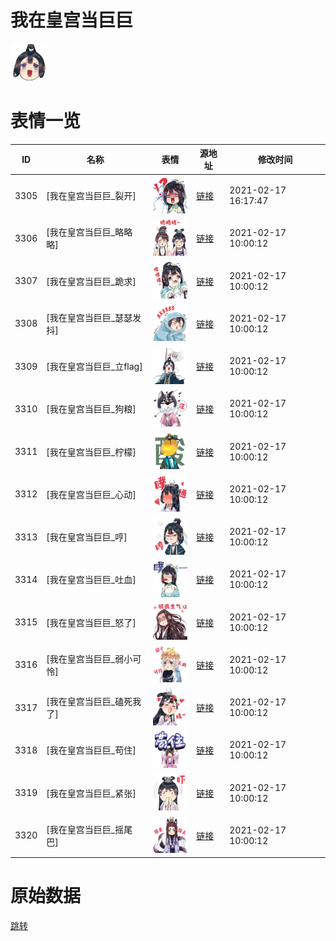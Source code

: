 # 我在皇宫当巨巨

<img src="./cover.png" height="60" alt="cover" />

# 表情一览

|ID|名称|表情|源地址|修改时间|
|----|----|----|----|----|
|3305|[我在皇宫当巨巨_裂开]|<img src="./pic/003305_%5B我在皇宫当巨巨_裂开%5D.png" height="60" alt="裂开"/>|[链接](http://i0.hdslb.com/bfs/emote/1588b84d03b255e4a267366818174a4f196b417e.png)|2021-02-17 16:17:47|
|3306|[我在皇宫当巨巨_略略略]|<img src="./pic/003306_%5B我在皇宫当巨巨_略略略%5D.png" height="60" alt="略略略"/>|[链接](http://i0.hdslb.com/bfs/emote/a7efa1945e3fcdf002416afcf1b639203b85541a.png)|2021-02-17 10:00:12|
|3307|[我在皇宫当巨巨_跪求]|<img src="./pic/003307_%5B我在皇宫当巨巨_跪求%5D.png" height="60" alt="跪求"/>|[链接](http://i0.hdslb.com/bfs/emote/8f702d5168719273a1627a951a585ae1771e9020.png)|2021-02-17 10:00:12|
|3308|[我在皇宫当巨巨_瑟瑟发抖]|<img src="./pic/003308_%5B我在皇宫当巨巨_瑟瑟发抖%5D.png" height="60" alt="瑟瑟发抖"/>|[链接](http://i0.hdslb.com/bfs/emote/a246eaca19127e6673f4b06d7972697b91ecc32f.png)|2021-02-17 10:00:12|
|3309|[我在皇宫当巨巨_立flag]|<img src="./pic/003309_%5B我在皇宫当巨巨_立flag%5D.png" height="60" alt="立flag"/>|[链接](http://i0.hdslb.com/bfs/emote/c93e4e9af1fc03410742f08b7b69ae4d4daeabae.png)|2021-02-17 10:00:12|
|3310|[我在皇宫当巨巨_狗粮]|<img src="./pic/003310_%5B我在皇宫当巨巨_狗粮%5D.png" height="60" alt="狗粮"/>|[链接](http://i0.hdslb.com/bfs/emote/b3f977573326d6dfa99c4f9e85d9bf00ff0c5606.png)|2021-02-17 10:00:12|
|3311|[我在皇宫当巨巨_柠檬]|<img src="./pic/003311_%5B我在皇宫当巨巨_柠檬%5D.png" height="60" alt="柠檬"/>|[链接](http://i0.hdslb.com/bfs/emote/5bb7d782334a69f8f65d8689b4b988b99898f91f.png)|2021-02-17 10:00:12|
|3312|[我在皇宫当巨巨_心动]|<img src="./pic/003312_%5B我在皇宫当巨巨_心动%5D.png" height="60" alt="心动"/>|[链接](http://i0.hdslb.com/bfs/emote/3613466cb808b2ede35575f26c505a15277ef524.png)|2021-02-17 10:00:12|
|3313|[我在皇宫当巨巨_哼]|<img src="./pic/003313_%5B我在皇宫当巨巨_哼%5D.png" height="60" alt="哼"/>|[链接](http://i0.hdslb.com/bfs/emote/ee6362f813bd9121a514a31a4b53d22dab977da0.png)|2021-02-17 10:00:12|
|3314|[我在皇宫当巨巨_吐血]|<img src="./pic/003314_%5B我在皇宫当巨巨_吐血%5D.png" height="60" alt="吐血"/>|[链接](http://i0.hdslb.com/bfs/emote/105850229ec502c26ece8fc80374df252ac31655.png)|2021-02-17 10:00:12|
|3315|[我在皇宫当巨巨_怒了]|<img src="./pic/003315_%5B我在皇宫当巨巨_怒了%5D.png" height="60" alt="怒了"/>|[链接](http://i0.hdslb.com/bfs/emote/218b578c9ac3edf27b8ff8dd8e27e08d34b5f6e9.png)|2021-02-17 10:00:12|
|3316|[我在皇宫当巨巨_弱小可怜]|<img src="./pic/003316_%5B我在皇宫当巨巨_弱小可怜%5D.png" height="60" alt="弱小可怜"/>|[链接](http://i0.hdslb.com/bfs/emote/d6a2077e8de641938398fac55158d723357b2451.png)|2021-02-17 10:00:12|
|3317|[我在皇宫当巨巨_磕死我了]|<img src="./pic/003317_%5B我在皇宫当巨巨_磕死我了%5D.png" height="60" alt="磕死我了"/>|[链接](http://i0.hdslb.com/bfs/emote/198ac5a8a11326dcebd2f1a72e60aff780a3849b.png)|2021-02-17 10:00:12|
|3318|[我在皇宫当巨巨_苟住]|<img src="./pic/003318_%5B我在皇宫当巨巨_苟住%5D.png" height="60" alt="苟住"/>|[链接](http://i0.hdslb.com/bfs/emote/93d225adac54dd497974c543755bfe63ec41517a.png)|2021-02-17 10:00:12|
|3319|[我在皇宫当巨巨_紧张]|<img src="./pic/003319_%5B我在皇宫当巨巨_紧张%5D.png" height="60" alt="紧张"/>|[链接](http://i0.hdslb.com/bfs/emote/f6e07073dec43eedf0c16a09c8620c49816e2ed8.png)|2021-02-17 10:00:12|
|3320|[我在皇宫当巨巨_摇尾巴]|<img src="./pic/003320_%5B我在皇宫当巨巨_摇尾巴%5D.png" height="60" alt="摇尾巴"/>|[链接](http://i0.hdslb.com/bfs/emote/56f61800085b5d82767f66aaf3aa3827775bbc28.png)|2021-02-17 10:00:12|

# 原始数据

[跳转](./raw.json)

